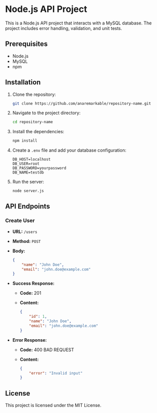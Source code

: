 # Node.js API Project

This is a Node.js API project that interacts with a MySQL database. The project includes error handling, validation, and unit tests.

## Prerequisites

- Node.js
- MySQL
- npm

## Installation

1. Clone the repository:

    ```bash
    git clone https://github.com/anaremarkable/repository-name.git
    ```

2. Navigate to the project directory:

    ```bash
    cd repository-name
    ```

3. Install the dependencies:

    ```bash
    npm install
    ```

4. Create a `.env` file and add your database configuration:

    ```
    DB_HOST=localhost
    DB_USER=root
    DB_PASSWORD=yourpassword
    DB_NAME=testdb
    ```

5. Run the server:

    ```bash
    node server.js
    ```

## API Endpoints

### Create User

- **URL:** `/users`
- **Method:** `POST`
- **Body:**

    ```json
    {
        "name": "John Doe",
        "email": "john.doe@example.com"
    }
    ```

- **Success Response:**

    - **Code:** 201
    - **Content:**

        ```json
        {
            "id": 1,
            "name": "John Doe",
            "email": "john.doe@example.com"
        }
        ```

- **Error Response:**

    - **Code:** 400 BAD REQUEST
    - **Content:**

        ```json
        {
            "error": "Invalid input"
        }
        ```

## License

This project is licensed under the MIT License.
